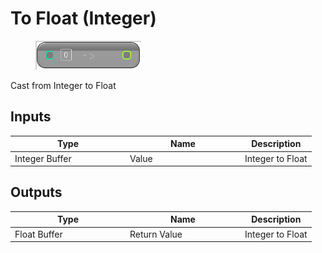 # To Float (Integer)

<div align="left" data-full-width="false">

<figure><img src="To_Float_(Integer).png" alt=""><figcaption></figcaption></figure>

</div>

Cast from Integer to Float

## Inputs

<table>
<thead><tr><th width="170">Type</th><th width="170">Name</th><th>Description</th></tr></thead>
<tbody>
<tr><td>Integer Buffer</td><td>Value</td><td>Integer to Float</td></tr>
</tbody>
</table>

## Outputs

<table>
<thead><tr><th width="170">Type</th><th width="170">Name</th><th>Description</th></tr></thead>
<tbody>
<tr><td>Float Buffer</td><td>Return Value</td><td>Integer to Float</td></tr>
</tbody>
</table>